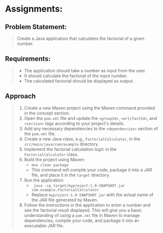 # Assignments:


## Problem Statement: 
> Create a Java application that calculates the factorial of a given number.

## Requirements:
> - The application should take a number as input from the user.
> - It should calculate the factorial of the input number.
> - The calculated factorial should be displayed as output.

## Approach 
> 1. Create a new Maven project using the Maven command provided in the concept section.
> 2. Open the `pom.xml` file and update the `<groupId>`, `<artifactId>`, and `<version>` tags according to your project's details.
> 3. Add any necessary dependencies to the `<dependencies>` section of the `pom.xml` file.
> 4. Create a new Java class, e.g., `FactorialCalculator`, in the `src/main/java/com/example` directory.
> 5. Implement the factorial calculation logic in the `FactorialCalculator` class.
> 6. Build the project using Maven:
>    - `mvn clean package`
>    - This command will compile your code, package it into a JAR file, and place it in the `target` directory.
> 8. Run the application:
>    - ` java -cp target/myproject-1.0-SNAPSHOT.jar com.example.FactorialCalculator`
>    - Replace `myproject-1.0-SNAPSHOT.jar` with the actual name of the JAR file generated by Maven.
> 9. Follow the instructions in the application to enter a number and see the factorial result displayed. This will give you a basic understanding of using a `pom.xml` file in Maven to manage dependencies, compile your code, and package it into an executable JAR file.
